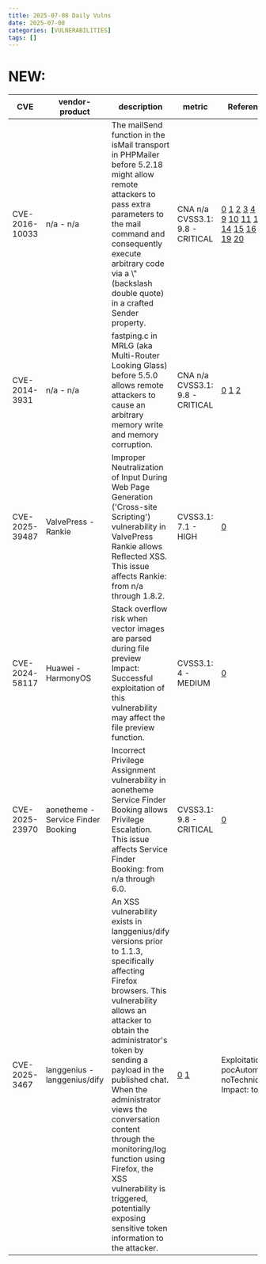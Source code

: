 ```yaml
---
title: 2025-07-08 Daily Vulns
date: 2025-07-08
categories: [VULNERABILITIES]
tags: []
---
```


# NEW:

| CVE            | vendor-product                     | description                                                                                                                                                                                                                                                                                                                                                                                                                                           | metric                                                                                                                                                       | Referenceurl                                                                                                                                                                                                                                                                                                                                                                                                                                                                                                                                                                                                                                                                                                                                                                                                                                                                                                                                                                                                                                                                                                                                                                                                                                                                                                                                                                   | title                                                       | GithubURL                                                                                                                       |                                                                                                                                   |
| -------------- | ---------------------------------- | ----------------------------------------------------------------------------------------------------------------------------------------------------------------------------------------------------------------------------------------------------------------------------------------------------------------------------------------------------------------------------------------------------------------------------------------------------- | ------------------------------------------------------------------------------------------------------------------------------------------------------------ | ------------------------------------------------------------------------------------------------------------------------------------------------------------------------------------------------------------------------------------------------------------------------------------------------------------------------------------------------------------------------------------------------------------------------------------------------------------------------------------------------------------------------------------------------------------------------------------------------------------------------------------------------------------------------------------------------------------------------------------------------------------------------------------------------------------------------------------------------------------------------------------------------------------------------------------------------------------------------------------------------------------------------------------------------------------------------------------------------------------------------------------------------------------------------------------------------------------------------------------------------------------------------------------------------------------------------------------------------------------------------------ | ----------------------------------------------------------- | ------------------------------------------------------------------------------------------------------------------------------- | --------------------------------------------------------------------------------------------------------------------------------- |
| CVE-2016-10033 | n/a - n/a                          | The mailSend function in the isMail transport in PHPMailer before 5.2.18 might allow remote attackers to pass extra parameters to the mail command and consequently execute arbitrary code via a \\" (backslash double quote) in a crafted Sender property.                                                                                                                                                                                           | CNA n/a CVSS3.1: 9.8 - CRITICAL                                                                                                                              | [0](https://packetstormsecurity.com/files/140350/PHPMailer-Sendmail-Argument-Injection.html) [1](https://www.drupal.org/psa-2016-004) [2](https://www.exploit-db.com/exploits/42221/) [3](https://www.exploit-db.com/exploits/40969/) [4](https://www.exploit-db.com/exploits/41962/) [5](https://www.exploit-db.com/exploits/40968/) [6](https://legalhackers.com/advisories/PHPMailer-Exploit-Remote-Code-Exec-CVE-2016-10033-Vuln.html) [7](https://github.com/PHPMailer/PHPMailer/releases/tag/v5.2.18) [8](https://www.securityfocus.com/archive/1/539963/100/0/threaded) [9](https://github.com/PHPMailer/PHPMailer/wiki/About-the-CVE-2016-10033-and-CVE-2016-10045-vulnerabilities) [10](https://packetstormsecurity.com/files/140291/PHPMailer-Remote-Code-Execution.html) [11](https://www.exploit-db.com/exploits/40974/) [12](https://www.exploit-db.com/exploits/40986/) [13](https://www.exploit-db.com/exploits/40970/) [14](https://www.rapid7.com/db/modules/exploit/multi/http/phpmailer%5Farg%5Finjection) [15](https://www.exploit-db.com/exploits/41996/) [16](https://seclists.org/fulldisclosure/2016/Dec/78) [17](https://www.securityfocus.com/bid/95108) [18](https://www.securitytracker.com/id/1037533) [19](https://developer.joomla.org/security-centre/668-20161205-phpmailer-security-advisory.html) [20](https://www.exploit-db.com/exploits/42024/) | Exploitation: activeAutomatable: yesTechnical Impact: total | undefined                                                                                                                       | [github](https://github.com/cisagov/vulnrichment/raw/11a5b725c498a7e0cf56584ad90348e2b05df679/2016%2F10xxx%2FCVE-2016-10033.json) |
| CVE-2014-3931  | n/a - n/a                          | fastping.c in MRLG (aka Multi-Router Looking Glass) before 5.5.0 allows remote attackers to cause an arbitrary memory write and memory corruption.                                                                                                                                                                                                                                                                                                    | CNA n/a CVSS3.1: 9.8 - CRITICAL                                                                                                                              | [0](https://mrlg.op-sec.us/) [1](https://www.s3.eurecom.fr/cve/CVE-2014-3931.txt) [2](https://hackerone.com/reports/16330)                                                                                                                                                                                                                                                                                                                                                                                                                                                                                                                                                                                                                                                                                                                                                                                                                                                                                                                                                                                                                                                                                                                                                                                                                                                       | Exploitation: activeAutomatable: yesTechnical Impact: total | undefined                                                                                                                       | [github](https://github.com/cisagov/vulnrichment/raw/e126aef878767926f63041a799cc9b7c2cd535cd/2014%2F3xxx%2FCVE-2014-3931.json)   |
| CVE-2025-39487 | ValvePress - Rankie                | Improper Neutralization of Input During Web Page Generation ('Cross-site Scripting') vulnerability in ValvePress Rankie allows Reflected XSS. This issue affects Rankie: from n/a through 1.8.2.                                                                                                                                                                                                                                                      | CVSS3.1: 7.1 - HIGH                                                                                                                                          | [0](https://patchstack.com/database/wordpress/plugin/valvepress-rankie/vulnerability/wordpress-rankie-plugin-1-8-2-reflected-cross-site-scripting-xss-vulnerability?%5Fs%5Fid=cve)                                                                                                                                                                                                                                                                                                                                                                                                                                                                                                                                                                                                                                                                                                                                                                                                                                                                                                                                                                                                                                                                                                                                                                                             | Exploitation: noneAutomatable: noTechnical Impact: partial  | WordPress Rankie plugin <= 1.8.2 - Reflected Cross Site Scripting (XSS) vulnerability                                           | [github](https://github.com/cisagov/vulnrichment/raw/1597ab1f144d255fddd3d622941598ba882b0e83/2025%2F39xxx%2FCVE-2025-39487.json) |
| CVE-2024-58117 | Huawei - HarmonyOS                 | Stack overflow risk when vector images are parsed during file preview Impact: Successful exploitation of this vulnerability may affect the file preview function.                                                                                                                                                                                                                                                                                     | CVSS3.1: 4 - MEDIUM                                                                                                                                          | [0](https://consumer.huawei.com/en/support/bulletin/2025/7/)                                                                                                                                                                                                                                                                                                                                                                                                                                                                                                                                                                                                                                                                                                                                                                                                                                                                                                                                                                                                                                                                                                                                                                                                                                                                                                                   | Exploitation: noneAutomatable: noTechnical Impact: partial  | undefined                                                                                                                       | [github](https://github.com/cisagov/vulnrichment/raw/2ea5507ba26cf1604f7da38acc96931ecea20593/2024%2F58xxx%2FCVE-2024-58117.json) |
| CVE-2025-23970 | aonetheme - Service Finder Booking | Incorrect Privilege Assignment vulnerability in aonetheme Service Finder Booking allows Privilege Escalation. This issue affects Service Finder Booking: from n/a through 6.0.                                                                                                                                                                                                                                                                        | CVSS3.1: 9.8 - CRITICAL                                                                                                                                      | [0](https://patchstack.com/database/wordpress/plugin/sf-booking/vulnerability/wordpress-service-finder-booking-6-0-privilege-escalation-vulnerability?%5Fs%5Fid=cve)                                                                                                                                                                                                                                                                                                                                                                                                                                                                                                                                                                                                                                                                                                                                                                                                                                                                                                                                                                                                                                                                                                                                                                                                           | Exploitation: noneAutomatable: yesTechnical Impact: total   | WordPress Service Finder Booking <= 6.0 - Privilege Escalation Vulnerability                                                    | [github](https://github.com/cisagov/vulnrichment/raw/3d2af39274f849b3da2a4883caa59cfc39043a1d/2025%2F23xxx%2FCVE-2025-23970.json) |
| CVE-2025-3467  | langgenius - langgenius/dify       | An XSS vulnerability exists in langgenius/dify versions prior to 1.1.3, specifically affecting Firefox browsers. This vulnerability allows an attacker to obtain the administrator's token by sending a payload in the published chat. When the administrator views the conversation content through the monitoring/log function using Firefox, the XSS vulnerability is triggered, potentially exposing sensitive token information to the attacker. | [0](https://huntr.com/bounties/21723441-7b55-425c-abc4-b1331a713591) [1](https://github.com/langgenius/dify/commit/72deb3bed0b0d5d98d7cf44b525cc44bb278f6a7) | Exploitation: pocAutomatable: noTechnical Impact: total                                                                                                                                                                                                                                                                                                                                                                                                                                                                                                                                                                                                                                                                                                                                                                                                                                                                                                                                                                                                                                                                                                                                                                                                                                                                                                                        | XSS Vulnerability in langgenius/dify                        | [github](https://github.com/cisagov/vulnrichment/raw/ea23f6bfbd4b9a38e0febebec3cd6b7f5aedb71b/2025%2F3xxx%2FCVE-2025-3467.json) |                                                                                                                                   |
